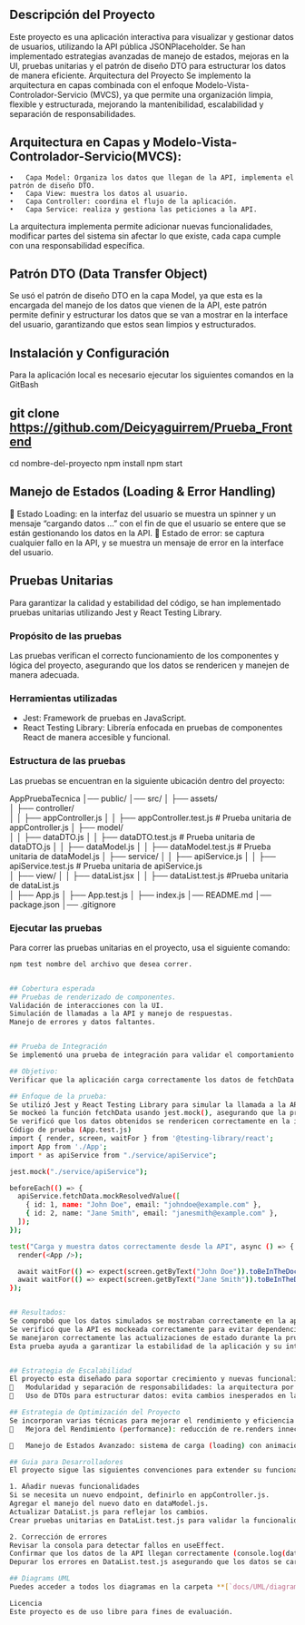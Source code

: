 ## Descripción del Proyecto
Este proyecto es una aplicación interactiva para visualizar y gestionar datos de usuarios, utilizando la API pública JSONPlaceholder. Se han implementado estrategias avanzadas de manejo de estados, mejoras en la UI, pruebas unitarias y el patrón de diseño DTO para estructurar los datos de manera eficiente.
Arquitectura del Proyecto
Se implemento la arquitectura en capas combinada con el enfoque Modelo-Vista-Controlador-Servicio (MVCS), ya que permite una organización limpia, flexible y estructurada, mejorando la mantenibilidad, escalabilidad y separación de responsabilidades.

## Arquitectura en Capas y Modelo-Vista-Controlador-Servicio(MVCS):
    •	Capa Model: Organiza los datos que llegan de la API, implementa el patrón de diseño DTO.
    •	Capa View: muestra los datos al usuario.
    •	Capa Controller: coordina el flujo de la aplicación.
    •	Capa Service: realiza y gestiona las peticiones a la API.

 La arquitectura implementa permite adicionar nuevas funcionalidades, modificar partes del sistema sin afectar lo que existe, cada capa cumple con una responsabilidad específica.

## Patrón DTO (Data Transfer Object)
Se usó el patrón de diseño DTO en la capa Model, ya que esta es la encargada del manejo de los datos que vienen de la API, este patrón permite definir y estructurar los datos que se van a mostrar en la interface del usuario, garantizando que estos sean limpios y estructurados.

## Instalación y Configuración
Para la aplicación local es necesario ejecutar los siguientes comandos en la GitBash
## git clone https://github.com/Deicyaguirrem/Prueba_Frontend
cd nombre-del-proyecto
npm install
npm start

## Manejo de Estados (Loading & Error Handling)
	Estado Loading: en la interfaz del usuario se muestra un spinner y un mensaje “cargando datos …” con el fin de que el usuario se entere que se están gestionando los datos en la API.
	Estado de error: se captura cualquier fallo en la API, y se muestra un mensaje de error en la interface del usuario.


## Pruebas Unitarias

Para garantizar la calidad y estabilidad del código, se han implementado pruebas unitarias utilizando Jest y React Testing Library.

### Propósito de las pruebas  
Las pruebas verifican el correcto funcionamiento de los componentes y lógica del proyecto, asegurando que los datos se rendericen y manejen de manera adecuada.

### Herramientas utilizadas  
- Jest: Framework de pruebas en JavaScript.  
- React Testing Library: Librería enfocada en pruebas de componentes React de manera accesible y funcional.  

### Estructura de las pruebas  
Las pruebas se encuentran en la siguiente ubicación dentro del proyecto:  

AppPruebaTecnica
│── public/
│── src/
│   ├── assets/  
│   ├── controller/  
│   │    ├── appController.js
│   │    ├── appController.test.js # Prueba unitaria de       appController.js
│   ├── model/  
│   │    ├── dataDTO.js
│   │    ├── dataDTO.test.js  # Prueba unitaria de dataDTO.js
│   │    ├── dataModel.js
│   │    ├── dataModel.test.js # Prueba unitaria de dataModel.js
│   ├── service/ 
│   │    ├── apiService.js
│   │    ├── apiService.test.js # Prueba unitaria de apiService.js   
│   ├── view/ 
│   │    ├── dataList.jsx
│   │    ├── dataList.test.js  #Prueba unitaria de dataList.js      
│   ├── App.js
│   ├── App.test.js
│   ├── index.js
│── README.md
│── package.json
│── .gitignore


### Ejecutar las pruebas  
Para correr las pruebas unitarias en el proyecto, usa el siguiente comando:  
```bash
npm test nombre del archivo que desea correr.


## Cobertura esperada
## Pruebas de renderizado de componentes. 
Validación de interacciones con la UI. 
Simulación de llamadas a la API y manejo de respuestas. 
Manejo de errores y datos faltantes.


## Prueba de Integración
Se implementó una prueba de integración para validar el comportamiento de App.js al obtener y renderizar datos desde una API simulada.

## Objetivo:
Verificar que la aplicación carga correctamente los datos de fetchData y los muestra en la interfaz de usuario.

## Enfoque de la prueba:
Se utilizó Jest y React Testing Library para simular la llamada a la API.
Se mockeó la función fetchData usando jest.mock(), asegurando que la prueba no dependa de la API real.
Se verificó que los datos obtenidos se rendericen correctamente en la interfaz.
Código de prueba (App.test.js)
import { render, screen, waitFor } from '@testing-library/react';
import App from './App';
import * as apiService from "./service/apiService";

jest.mock("./service/apiService");

beforeEach(() => {
  apiService.fetchData.mockResolvedValue([
    { id: 1, name: "John Doe", email: "johndoe@example.com" },
    { id: 2, name: "Jane Smith", email: "janesmith@example.com" },
  ]);
});

test("Carga y muestra datos correctamente desde la API", async () => {
  render(<App />);

  await waitFor(() => expect(screen.getByText("John Doe")).toBeInTheDocument());
  await waitFor(() => expect(screen.getByText("Jane Smith")).toBeInTheDocument());
});


## Resultados:
Se comprobó que los datos simulados se mostraban correctamente en la aplicación.
Se verificó que la API es mockeada correctamente para evitar dependencias externas.
Se manejaron correctamente las actualizaciones de estado durante la prueba.
Esta prueba ayuda a garantizar la estabilidad de la aplicación y su interacción con los datos de la API.


## Estrategia de Escalabilidad
El proyecto esta diseñado para soportar crecimiento y nuevas funcionalidades sin comprometer su rendimientos.  Para lograr esto, se siguen los siguientes principios de escalabilidad:
	Modularidad y separación de responsabilidades: la arquitectura por capas + MVCS permite que cada funcionalidad este desacoplada, aislada, lo que facilita la incorporación de nuevas características sin afectar el código existente.
	Uso de DTOs para estructurar datos: evita cambios inesperados en la API y garantiza que los datos mantengan un formato consistente al agregarse nuevos atributos.

## Estrategia de Optimización del Proyecto
Se incorporan varias técnicas para mejorar el rendimiento y eficiencia asegurando una experiencia fluida para los usuarios.
	Mejora del Rendimiento (performance): reducción de re.renders innecesarios mediante separación de estados y minimización de dependencias en useEffect, optimización de listas grandes con filtrado eficiente (Array.prototype.filter()), implementación de Lazy Loading para evitar cargas innecesarioas de recursos, uso de async/await con manejo de errores para prevenir bloqueos en la UI.

	Manejo de Estados Avanzado: sistema de carga (loading) con animación para mejorar la percepción del usuario, mensajes de error para hacer los fallos más comprensibles, evitar estados innecesarios usando variables derivadas en lugar de múltiples (useStates).

## Guia para Desarrolladores
El proyecto sigue las siguientes convenciones para extender su funcionalidad: 

1. Añadir nuevas funcionalidades
Si se necesita un nuevo endpoint, definirlo en appController.js.
Agregar el manejo del nuevo dato en dataModel.js.
Actualizar DataList.js para reflejar los cambios.
Crear pruebas unitarias en DataList.test.js para validar la funcionalidad.

2. Corrección de errores
Revisar la consola para detectar fallos en useEffect.
Confirmar que los datos de la API llegan correctamente (console.log(data)).
Depurar los errores en DataList.test.js asegurando que los datos se carguen antes de interactuar con ellos.

## Diagrams UML
Puedes acceder a todos los diagramas en la carpeta **[`docs/UML/diagramas`](https://github.com/Deicyaguirrem/Prueba_Frontend/tree/feature-tests/docs/UML/diagramas)**.

Licencia
Este proyecto es de uso libre para fines de evaluación.